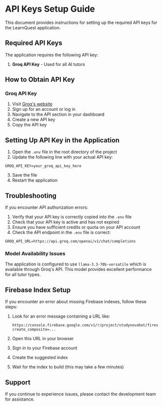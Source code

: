 # API Keys Setup Guide

This document provides instructions for setting up the required API keys for the LearnQuest application.

## Required API Keys

The application requires the following API key:

1. **Groq API Key** - Used for all AI tutors

## How to Obtain API Key

### Groq API Key

1. Visit [Groq's website](https://groq.com/)
2. Sign up for an account or log in
3. Navigate to the API section in your dashboard
4. Create a new API key
5. Copy the API key

## Setting Up API Key in the Application

1. Open the `.env` file in the root directory of the project
2. Update the following line with your actual API key:

```
GROQ_API_KEY=your_groq_api_key_here
```

3. Save the file
4. Restart the application

## Troubleshooting

If you encounter API authorization errors:

1. Verify that your API key is correctly copied into the `.env` file
2. Check that your API key is active and has not expired
3. Ensure you have sufficient credits or quota on your API account
4. Check the API endpoint in the `.env` file is correct:

```
GROQ_API_URL=https://api.groq.com/openai/v1/chat/completions
```

### Model Availability Issues

The application is configured to use `llama-3.3-70b-versatile` which is available through Groq's API. This model provides excellent performance for all tutor types.

## Firebase Index Setup

If you encounter an error about missing Firebase indexes, follow these steps:

1. Look for an error message containing a URL like:
   ```
   https://console.firebase.google.com/v1/r/project/studynovabot/firestore/indexes?create_composite=...
   ```

2. Open this URL in your browser
3. Sign in to your Firebase account
4. Create the suggested index
5. Wait for the index to build (this may take a few minutes)

## Support

If you continue to experience issues, please contact the development team for assistance.